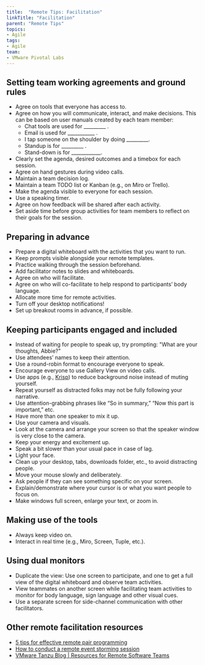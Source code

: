 ```yaml
---
title:  "Remote Tips: Facilitation"
linkTitle: "Facilitation"
parent: "Remote Tips"
topics:
- Agile
tags:
- Agile
team:
- VMware Pivotal Labs
---
```


## Setting team working agreements and ground rules
- Agree on tools that everyone has access to.
- Agree on how you will communicate, interact, and make decisions. This can be based on user manuals created by each team member:
    - Chat tools are used for _________ .
    - Email is used for ___________ .
    - I tap someone on the shoulder by doing _________.
    - Standup is for _________ .
    - Stand-down is for ____________.
- Clearly set the agenda, desired outcomes and a timebox for each session.
- Agree on hand gestures during video calls.
- Maintain a team decision log.
- Maintain a team TODO list or Kanban (e.g., on Miro or Trello).
- Make the agenda visible to everyone for each session.
- Use a speaking timer.
- Agree on how feedback will be shared after each activity.
- Set aside time before group activities for team members to reflect on their goals for the session.

## Preparing in advance
- Prepare a digital whiteboard with the activities that you want to run.
- Keep prompts visible alongside your remote templates.
- Practice walking through the session beforehand.
- Add facilitator notes to slides and whiteboards.
- Agree on who will facilitate.
- Agree on who will co-facilitate to help respond to participants’ body language.
- Allocate more time for remote activities.
- Turn off your desktop notifications!
- Set up breakout rooms in advance, if possible.

## Keeping participants engaged and included
- Instead of waiting for people to speak up, try prompting: "What are your thoughts, Abbie?"
- Use attendees’ names to keep their attention.
- Use a round-robin format to encourage everyone to speak.
- Encourage everyone to use Gallery View on video calls.
- Use apps (e.g., [Krisp](https://krisp.ai/)) to reduce background noise instead of muting yourself.
- Repeat yourself as distracted folks may not be fully following your narrative.
- Use attention-grabbing phrases like “So in summary,” “Now this part is important,” etc.
- Have more than one speaker to mix it up.
- Use your camera and visuals.
- Look at the camera and arrange your screen so that the speaker window is very close to the camera.
- Keep your energy and excitement up.
- Speak a bit slower than your usual pace in case of lag.
- Light your face.
- Clean up your desktop, tabs, downloads folder, etc., to avoid distracting people.
- Move your mouse slowly and deliberately.
- Ask people if they can see something specific on your screen.
- Explain/demonstrate where your cursor is or what you want people to focus on.
- Make windows full screen, enlarge your text, or zoom in.

## Making use of the tools
- Always keep video on.
- Interact in real time (e.g., Miro, Screen, Tuple, etc.).

## Using dual monitors
- Duplicate the view: Use one screen to participate, and one to get a full view of the digital whiteboard and observe team activities.
- View teammates on another screen while facilitating team activities to monitor for body language, sign language and other visual cues.
- Use a separate screen for side-channel communication with other facilitators.

## Other remote facilitation resources
- [5 tips for effective remote pair programming](https://tanzu.vmware.com/content/practitioners-blog/5-tips-for-effective-remote-pair-programming-while-working-from-home)
- [How to conduct a remote event storming session](https://tanzu.vmware.com/content/resources-for-remote-software-teams/how-to-conduct-a-remote-event-storming-session)
- [VMware Tanzu Blog | Resources for Remote Software Teams](https://tanzu.vmware.com/content/resources-for-remote-software-teams)
